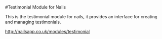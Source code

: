 #Testimonial Module for Nails

This is the testimonial module for nails, it provides an interface for creating and managing testimonials.

http://nailsapp.co.uk/modules/testimonial